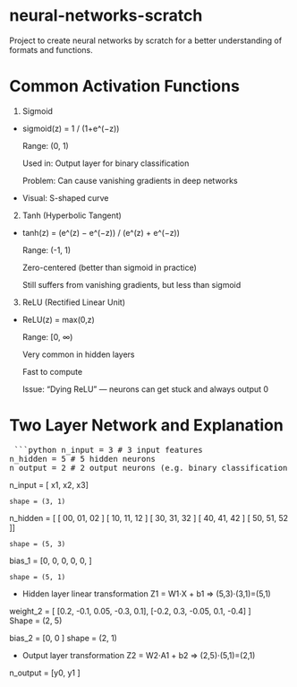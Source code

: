 # neural-networks-scratch
Project to create neural networks by scratch for a better understanding of formats and functions.

# Common Activation Functions
1. Sigmoid
 - sigmoid(z) = 1 / (1+e^(−z))

    Range: (0, 1)

    Used in: Output layer for binary classification

    Problem: Can cause vanishing gradients in deep networks

 - Visual: S-shaped curve
2. Tanh (Hyperbolic Tangent)
 - tanh(z) = (e^(z) − e^(−z)) / (e^(z) + e^(−z))

    Range: (-1, 1)

    Zero-centered (better than sigmoid in practice)

    Still suffers from vanishing gradients, but less than sigmoid

3. ReLU (Rectified Linear Unit)
 - ReLU(z) = max⁡(0,z)

    Range: [0, ∞)

    Very common in hidden layers

    Fast to compute

    Issue: “Dying ReLU” — neurons can get stuck and always output 0
   
# Two Layer Network and Explanation

<pre> ```python n_input = 3 # 3 input features 
n_hidden = 5 # 5 hidden neurons
n_output = 2 # 2 output neurons (e.g. binary classification with softmax) ``` </pre>

n_input = [ x1,
            x2,
            x3]

    shape = (3, 1)

n_hidden = [
    [ 00, 01, 02 ]
    [ 10, 11, 12 ]
    [ 30, 31, 32 ]
    [ 40, 41, 42 ]
    [ 50, 51, 52 ]]

    shape = (5, 3)

bias_1 = [0,
          0,
          0,
          0,
          0,
           ]
    
    shape = (5, 1)

- Hidden layer linear transformation
      Z1 = W1⋅X + b1 ⇒ (5,3)⋅(3,1)=(5,1)

weight_2 = [
    [0.2, -0.1, 0.05, -0.3, 0.1],
    [-0.2, 0.3, -0.05, 0.1, -0.4]
]  
    Shape = (2, 5)

bias_2 = [0,
          0
           ]
    shape = (2, 1)

- Output layer transformation
   Z2 = W2⋅A1 + b2 ⇒ (2,5)⋅(5,1)=(2,1)

n_output = [y0,
            y1 ]
